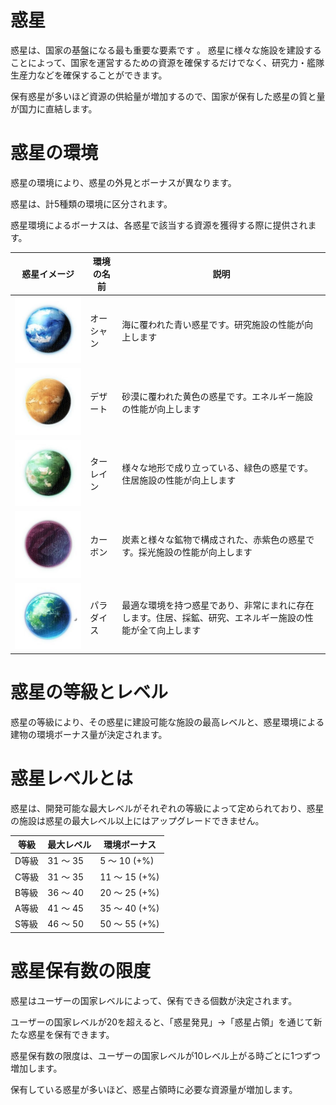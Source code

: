 # 惑星

惑星は、国家の基盤になる最も重要な要素です
。
惑星に様々な施設を建設することによって、国家を運営するための資源を確保するだけでなく、研究力・艦隊生産力などを確保することができます。

保有惑星が多いほど資源の供給量が増加するので、国家が保有した惑星の質と量が国力に直結します。

# 惑星の環境

惑星の環境により、惑星の外見とボーナスが異なります。

惑星は、計5種類の環境に区分されます。

惑星環境によるボーナスは、各惑星で該当する資源を獲得する際に提供されます。


| 惑星イメージ | 環境の名前 | 説明 |
| --- | --- | --- |
|![](_images/1431592465.jpg)| オーシャン | 海に覆われた青い惑星です。研究施設の性能が向上します |
|![](_images/1431592486.jpg)| デザート| 砂漠に覆われた黄色の惑星です。エネルギー施設の性能が向上します |
|![](_images/1431592509.jpg)| ターレイン| 様々な地形で成り立っている、緑色の惑星です。住居施設の性能が向上します |
|![](_images/1431592529.jpg) |カーボン	| 炭素と様々な鉱物で構成された、赤紫色の惑星です。採光施設の性能が向上します |
|![](_images/1431592550.jpg) |パラダイス	| 最適な環境を持つ惑星であり、非常にまれに存在します。住居、採鉱、研究、エネルギー施設の性能が全て向上します|



# 惑星の等級とレベル

惑星の等級により、その惑星に建設可能な施設の最高レベルと、惑星環境による建物の環境ボーナス量が決定されます。

# 惑星レベルとは

惑星は、開発可能な最大レベルがそれぞれの等級によって定められており、惑星の施設は惑星の最大レベル以上にはアップグレードできません。

| 等級 | 最大レベル | 環境ボーナス | 
|---|---|---|
|D等級|	31 ～ 35	|5 ～ 10 (+%)|
|C等級|	31 ～ 35	|11 ～ 15 (+%)|
|B等級|	36 ～ 40	|20 ～ 25 (+%)|
|A等級|	41 ～ 45	|35 ～ 40 (+%)|
|S等級|	46 ～ 50	|50 ～ 55 (+%)|

# 惑星保有数の限度

惑星はユーザーの国家レベルによって、保有できる個数が決定されます。

ユーザーの国家レベルが20を超えると、「惑星発見」→「惑星占領」を通じて新たな惑星を保有できます。

惑星保有数の限度は、ユーザーの国家レベルが10レベル上がる時ごとに1つずつ増加します。

保有している惑星が多いほど、惑星占領時に必要な資源量が増加します。
